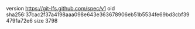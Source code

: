 version https://git-lfs.github.com/spec/v1
oid sha256:37cac2f37a4198aaa098e643e363678906eb51b5534fe69bd3cbf394791a72e6
size 3798
